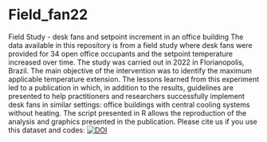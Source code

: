 # Field_fan22
Field Study - desk fans and setpoint increment in an office building
The data available in this repository is from a field study where desk fans were provided for 34 open office occupants and the setpoint temperature increased over time. The study was carried out in 2022 in Florianopolis, Brazil.
The main objective of the intervention was to identify the maximum applicable temperature extension. The lessons learned from this experiment led to a publication in which, in addition to the results, guidelines are presented to help practitioners and researchers successfully implement desk fans in similar settings: office buildings with central cooling systems without heating.
The script presented in R allows the reproduction of the analysis and graphics presented in the publication.
Please cite us if you use this dataset and codes:
[![DOI](https://zenodo.org/badge/757815983.svg)](https://zenodo.org/doi/10.5281/zenodo.10674723)

